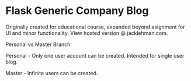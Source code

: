 # Flask Generic Company Blog

Originally created for educational course, expanded beyond asignment for UI and minor functionality. View hosted version @ jacklehman.com.

Personal vs Master Branch:

Personal - Only one user account can be created. Intended for single user blog.

Master - Infinite users can be created.
